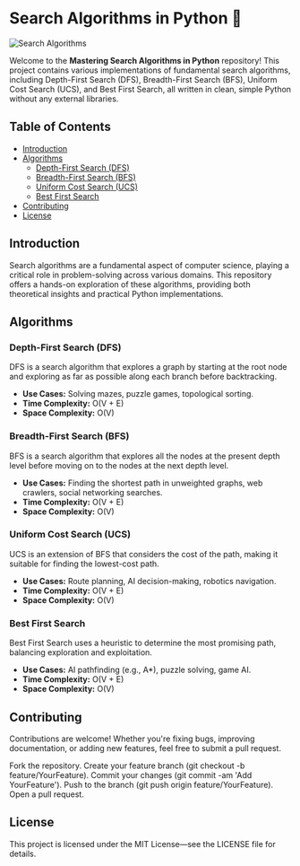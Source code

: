 # Search Algorithms in Python 🌟

![Search Algorithms](https://github.com/user-attachments/assets/e6628244-1103-4281-93cc-a1da067a4e3f)

Welcome to the **Mastering Search Algorithms in Python** repository! This project contains various implementations of fundamental search algorithms, including Depth-First Search (DFS), Breadth-First Search (BFS), Uniform Cost Search (UCS), and Best First Search, all written in clean, simple Python without any external libraries.

## Table of Contents

- [Introduction](#introduction)
- [Algorithms](#algorithms)
  - [Depth-First Search (DFS)](#depth-first-search-dfs)
  - [Breadth-First Search (BFS)](#breadth-first-search-bfs)
  - [Uniform Cost Search (UCS)](#uniform-cost-search-ucs)
  - [Best First Search](#best-first-search)
- [Contributing](#contributing)
- [License](#license)

## Introduction

Search algorithms are a fundamental aspect of computer science, playing a critical role in problem-solving across various domains. This repository offers a hands-on exploration of these algorithms, providing both theoretical insights and practical Python implementations.

## Algorithms

### Depth-First Search (DFS)

DFS is a search algorithm that explores a graph by starting at the root node and exploring as far as possible along each branch before backtracking.

- **Use Cases:** Solving mazes, puzzle games, topological sorting.
- **Time Complexity:** O(V + E)
- **Space Complexity:** O(V)

### Breadth-First Search (BFS)

BFS is a search algorithm that explores all the nodes at the present depth level before moving on to the nodes at the next depth level.

- **Use Cases:** Finding the shortest path in unweighted graphs, web crawlers, social networking searches.
- **Time Complexity:** O(V + E)
- **Space Complexity:** O(V)

### Uniform Cost Search (UCS)

UCS is an extension of BFS that considers the cost of the path, making it suitable for finding the lowest-cost path.

- **Use Cases:** Route planning, AI decision-making, robotics navigation.
- **Time Complexity:** O(V + E)
- **Space Complexity:** O(V)

### Best First Search

Best First Search uses a heuristic to determine the most promising path, balancing exploration and exploitation.

- **Use Cases:** AI pathfinding (e.g., A*), puzzle solving, game AI.
- **Time Complexity:** O(V + E)
- **Space Complexity:** O(V)

## Contributing
Contributions are welcome! Whether you're fixing bugs, improving documentation, or adding new features, feel free to submit a pull request.

Fork the repository.
Create your feature branch (git checkout -b feature/YourFeature).
Commit your changes (git commit -am 'Add YourFeature').
Push to the branch (git push origin feature/YourFeature).
Open a pull request.

## License
This project is licensed under the MIT License—see the LICENSE file for details.
